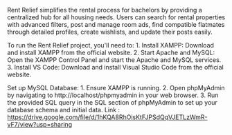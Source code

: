 Rent Relief simplifies the rental process for bachelors by providing a centralized hub for all housing needs. Users can search for rental properties with advanced filters, post and manage room ads, find compatible flatmates through detailed profiles, create wishlists, and update their posts easily.

To run the Rent Relief project, you'll need to:
     1. Install XAMPP: Download and install XAMPP from the official website.
     2. Start Apache and MySQL: Open the XAMPP Control Panel and start the Apache and MySQL services.
     3. Install VS Code: Download and install Visual Studio Code from the official website.

Set up MySQL Database:
     1. Ensure XAMPP is running. 
     2. Open phpMyAdmin by navigating to http://localhost/phpmyadmin in your web browser.
     3. Run the provided SQL query in the SQL section of phpMyAdmin to set up your database schema and initial data.
       Link : https://drive.google.com/file/d/1hKQA8RhOisKtFJPSdQqVJETLzWmR-vF7/view?usp=sharing

